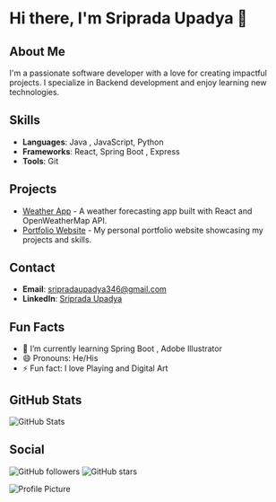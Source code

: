 # Hi there, I'm Sriprada Upadya 👋

## About Me
I'm a passionate software developer with a love for creating impactful projects. I specialize in Backend development and enjoy learning new technologies.

## Skills
- **Languages**: Java , JavaScript, Python
- **Frameworks**: React, Spring Boot , Express
- **Tools**: Git

## Projects
- [Weather App](https://github.com/username/weather-app) - A weather forecasting app built with React and OpenWeatherMap API.
- [Portfolio Website](https://github.com/username/portfolio) - My personal portfolio website showcasing my projects and skills.

## Contact
- **Email**: sripradaupadya346@gmail.com
- **LinkedIn**: [Sriprada Upadya](https://www.linkedin.com/in/janedoe)

## Fun Facts
- 🌱 I’m currently learning Spring Boot , Adobe Illustrator
- 😄 Pronouns: He/His
- ⚡ Fun fact: I love Playing  and Digital Art 

## GitHub Stats
![GitHub Stats](https://github-readme-stats.vercel.app/api?username=sriprada346&show_icons=true&theme=radical)

## Social
![GitHub followers](https://img.shields.io/github/followers/username?label=Follow&style=social)
![GitHub stars](https://img.shields.io/github/stars/username?affiliations=OWNER&style=social)

![Profile Picture](https://yourimageurl.com)
